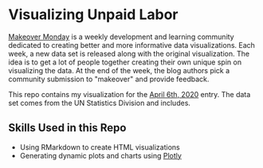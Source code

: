 # Visualizing Unpaid Labor

[Makeover Monday](https://www.makeovermonday.co.uk/) is a weekly development and learning community dedicated to creating better and more informative data visualizations. Each week, a new data set is released along with the original visualization. The idea is to get a lot of people together creating their own unique spin on visualizing the data. At the end of the week, the blog authors pick a community submission to "makeover" and provide feedback.

This repo contains my visualization for the [April 6th, 2020](https://www.makeovermonday.co.uk/data/) entry. The data set comes from the UN Statistics Division and includes.

## Skills Used in this Repo
- Using RMarkdown to create HTML visualizations
- Generating dynamic plots and charts using [Plotly](https://github.com/ropensci/plotly)
